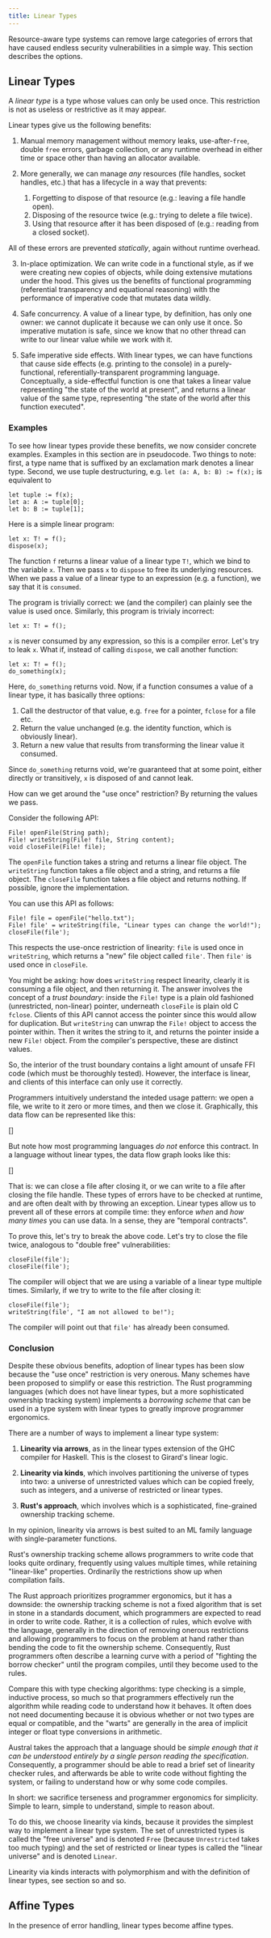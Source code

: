 ```yaml
---
title: Linear Types
---
```


Resource-aware type systems can remove large categories of errors that have
caused endless security vulnerabilities in a simple way. This section describes
the options.

## Linear Types

A _linear type_ is a type whose values can only be used once. This restriction
is not as useless or restrictive as it may appear.

Linear types give us the following benefits:

1. Manual memory management without memory leaks, use-after-`free`, double
   `free` errors, garbage collection, or any runtime overhead in either time or
   space other than having an allocator available.

2. More generally, we can manage _any_ resources (file handles, socket handles,
   etc.) that has a lifecycle in a way that prevents:

   1. Forgetting to dispose of that resource (e.g.: leaving a file handle open).
   2. Disposing of the resource twice (e.g.: trying to delete a file twice).
   3. Using that resource after it has been disposed of (e.g.: reading from a
      closed socket).

  All of these errors are prevented _statically_, again without runtime
  overhead.

3. In-place optimization. We can write code in a functional style, as if we were
   creating new copies of objects, while doing extensive mutations under the
   hood. This gives us the benefits of functional programming (referential
   transparency and equational reasoning) with the performance of imperative
   code that mutates data wildly.

4. Safe concurrency. A value of a linear type, by definition, has only one
   owner: we cannot duplicate it because we can only use it once. So imperative
   mutation is safe, since we know that no other thread can write to our linear
   value while we work with it.

5. Safe imperative side effects. With linear types, we can have functions that
   cause side effects (e.g. printing to the console) in a purely-functional,
   referentially-transparent programming language. Conceptually, a
   side-effectful function is one that takes a linear value representing "the
   state of the world at present", and returns a linear value of the same type,
   representing "the state of the world after this function executed".

### Examples

To see how linear types provide these benefits, we now consider concrete
examples. Examples in this section are in pseudocode. Two things to note: first,
a type name that is suffixed by an exclamation mark denotes a linear
type. Second, we use tuple destructuring, e.g. `let (a: A, b: B) := f(x);` is
equivalent to

```
let tuple := f(x);
let a: A := tuple[0];
let b: B := tuple[1];
```

Here is a simple linear program:

```
let x: T! = f();
dispose(x);
```

The function `f` returns a linear value of a linear type `T!`, which we bind to
the variable `x`. Then we pass `x` to `dispose` to free its underlying
resources. When we pass a value of a linear type to an expression (e.g. a
function), we say that it is `consumed`.

The program is trivially correct: we (and the compiler) can plainly see the
value is used once. Similarly, this program is trivialy incorrect:

```
let x: T! = f();
```

`x` is never consumed by any expression, so this is a compiler error. Let's try
to leak `x`. What if, instead of calling `dispose`, we call another function:

```
let x: T! = f();
do_something(x);
```

Here, `do_something` returns void. Now, if a function consumes a value of a linear type, it has basically three options:

1. Call the destructor of that value, e.g. `free` for a pointer, `fclose` for a
   file etc.
2. Return the value unchanged (e.g. the identity function, which is obviously
   linear).
3. Return a new value that results from transforming the linear value it
   consumed.

Since `do_something` returns void, we're guaranteed that at some point, either
directly or transitively, `x` is disposed of and cannot leak.

How can we get around the "use once" restriction? By returning the values we
pass.

Consider the following API:

```
File! openFile(String path);
File! writeString(File! file, String content);
void closeFile(File! file);
```

The `openFile` function takes a string and returns a linear file object. The
`writeString` function takes a file object and a string, and returns a file
object. The `closeFile` function takes a file object and returns nothing. If
possible, ignore the implementation.

You can use this API as follows:

```
File! file = openFile("hello.txt");
File! file' = writeString(file, "Linear types can change the world!");
closeFile(file');
```

This respects the use-once restriction of linearity: `file` is used once in
`writeString`, which returns a "new" file object called `file'`. Then `file'` is
used once in `closeFile`.

You might be asking: how does `writeString` respect linearity, clearly it is
consuming a file object, and then returning it. The answer involves the concept
of a _trust boundary_: inside the `File!` type is a plain old fashioned
(unrestricted, non-linear) pointer, underneath `closeFile` is plain old C
`fclose`. Clients of this API cannot access the pointer since this would allow
for duplication. But `writeString` can unwrap the `File!` object to access the
pointer within. Then it writes the string to it, and returns the pointer inside
a new `File!` object. From the compiler's perspective, these are distinct
values.

So, the interior of the trust boundary contains a light amount of unsafe FFI
code (which must be thoroughly tested). However, the interface is linear, and
clients of this interface can only use it correctly.

Programmers intuitively understand the inteded usage pattern: we open a file, we
write to it zero or more times, and then we close it. Graphically, this data
flow can be represented like this:

[]

But note how most programming languages _do not_ enforce this contract. In a
language without linear types, the data flow graph looks like this:

[]

That is: we can close a file after closing it, or we can write to a file after
closing the file handle. These types of errors have to be checked at runtime,
and are often dealt with by throwing an exception. Linear types allow us to
prevent all of these errors at compile time: they enforce _when_ and _how many
times_ you can use data. In a sense, they are "temporal contracts".

To prove this, let's try to break the above code. Let's try to close the file
twice, analogous to "double free" vulnerabilities:

```
closeFile(file');
closeFile(file');
```

The compiler will object that we are using a variable of a linear type multiple
times. Similarly, if we try to write to the file after closing it:

```
closeFile(file');
writeString(file', "I am not allowed to be!");
```

The compiler will point out that `file'` has already been consumed.

### Conclusion

Despite these obvious benefits, adoption of linear types has been slow because
the "use once" restriction is very onerous. Many schemes have been proposed to
simplify or ease this restriction. The Rust programming languages (which does
not have linear types, but a more sophisticated ownership tracking system)
implements a _borrowing scheme_ that can be used in a type system with linear
types to greatly improve programmer ergonomics.

There are a number of ways to implement a linear type system:

1. **Linearity via arrows**, as in the linear types extension of the GHC
   compiler for Haskell. This is the closest to Girard's linear logic.

2. **Linearity via kinds**, which involves partitioning the universe of types
   into two: a universe of unrestricted values which can be copied freely, such
   as integers, and a universe of restricted or linear types.

3. **Rust's approach**, which involves which is a sophisticated, fine-grained
   ownership tracking scheme.

In my opinion, linearity via arrows is best suited to an ML family language with
single-parameter functions.

Rust's ownership tracking scheme allows programmers to write code that looks
quite ordinary, frequently using values multiple times, while retaining
"linear-like" properties. Ordinarily the restrictions show up when compilation
fails.

The Rust approach prioritizes programmer ergonomics, but it has a downside: the
ownership tracking scheme is not a fixed algorithm that is set in stone in a
standards document, which programmers are expected to read in order to write
code. Rather, it is a collection of rules, which evolve with the language,
generally in the direction of removing onerous restrictions and allowing
programmers to focus on the problem at hand rather than bending the code to fit
the ownership scheme. Consequently, Rust programmers often describe a learning
curve with a period of "fighting the borrow checker" until the program compiles,
until they become used to the rules.

Compare this with type checking algorithms: type checking is a simple, inductive
process, so much so that programmers effectively run the algorithm while reading
code to understand how it behaves. It often does not need documenting because it
is obvious whether or not two types are equal or compatible, and the "warts" are
generally in the area of implicit integer or float type conversions in
arithmetic.

Austral takes the approach that a language should be _simple enough that it can
be understood entirely by a single person reading the
specification_. Consequently, a programmer should be able to read a brief set of
linearity checker rules, and afterwards be able to write code without fighting
the system, or failing to understand how or why some code compiles.

In short: we sacrifice terseness and programmer ergonomics for
simplicity. Simple to learn, simple to understand, simple to reason about.

To do this, we choose linearity via kinds, because it provides the simplest way
to implement a linear type system. The set of unrestricted types is called the
"free universe" and is denoted `Free` (because `Unrestricted` takes too much
typing) and the set of restricted or linear types is called the "linear
universe" and is denoted `Linear`.

Linearity via kinds interacts with polymorphism and with the definition of
linear types, see section so and so.

## Affine Types

In the presence of error handling, linear types become affine types.
